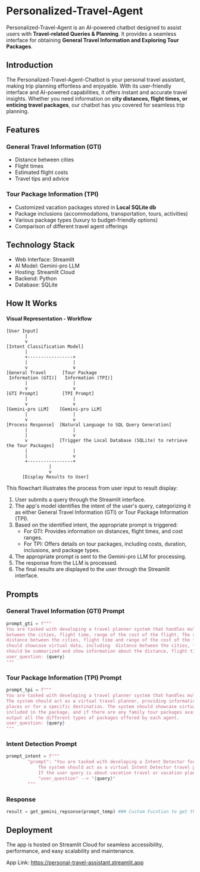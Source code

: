 # Personalized-Travel-Agent

Personalized-Travel-Agent is an AI-powered chatbot designed to assist users with **Travel-related Queries & Planning**. It provides a seamless interface for obtaining **General Travel Information and Exploring Tour Packages**.

## Introduction

The Personalized-Travel-Agent-Chatbot is your personal travel assistant, making trip planning effortless and enjoyable. With its user-friendly interface and AI-powered capabilities, it offers instant and accurate travel insights. Whether you need information on **city distances, flight times, or enticing travel packages**, our chatbot has you covered for seamless trip planning.

## Features

### General Travel Information (GTI)
- Distance between cities
- Flight times
- Estimated flight costs
- Travel tips and advice

### Tour Package Information (TPI)
- Customized vacation packages stored in **Local SQLite db**
- Package inclusions (accommodations, transportation, tours, activities)
- Various package types (luxury to budget-friendly options)
- Comparison of different travel agent offerings

## Technology Stack

- Web Interface: Streamlit
- AI Model: Gemini-pro LLM
- Hosting: Streamlit Cloud
- Backend: Python
- Database: SQLite

## How It Works


#### Visual Representation - Workflow

```
[User Input]
       |
       v
[Intent Classification Model]
       |
       +-----------------+
       |                 |
       v                 v
[General Travel      [Tour Package
 Information (GTI)]   Information (TPI)]
       |                 |
       v                 v
[GTI Prompt]         [TPI Prompt]
       |                 |
       v                 v
[Gemini-pro LLM]    [Gemini-pro LLM]
       |                 |
       v                 v
[Process Response]  [Natural Language to SQL Query Generation]
       |                 |
       |                 v
       v            [Trigger the Local Database (SQLite) to retrieve the Tour Packages]
       |                 |
       |                 v
       +-----------------+
                |
                v
      [Display Results to User]
```

This flowchart illustrates the process from user input to result display:

1. User submits a query through the Streamlit interface.
2. The app's model identifies the intent of the user's query, categorizing it as either General Travel Information (GTI) or Tour Package Information (TPI).
3. Based on the identified intent, the appropriate prompt is triggered:
   - For GTI: Provides information on distances, flight times, and cost ranges.
   - For TPI: Offers details on tour packages, including costs, duration, inclusions, and package types.
4. The appropriate prompt is sent to the Gemini-pro LLM for processing.
5. The response from the LLM is processed.
6. The final results are displayed to the user through the Streamlit interface.

## Prompts

### General Travel Information (GTI) Prompt
```python
prompt_gti = f"""
You are tasked with developing a travel planner system that handles multiple questions from the users like the distance
between the cities, flight time, range of the cost of the flight. The system should act as a virtual travel planner, providing information about 
distance between the cities, flight time and range of the cost of the flight when users inquire about travel options between places. The system 
should showcase virtual data, including  distance between the cities, flight time, range of the cost of the flight. The output response 
should be summarized and show information about the distance, flight time and range of the cost of flight.
user_question: {query}
"""
```

### Tour Package Information (TPI) Prompt
```python
prompt_tpi = f"""
You are tasked with developing a travel planner system that handles multiple travel agent tour packages for various cities. 
The system should act as a virtual travel planner, providing information about tour packages when users inquire about travel options between 
places or for a specific destination. The system should showcase virtual data for each tour package, including cost, duration, what is 
included in the package, and if there are any family tour packages available. Additionally, include a category for 'package type' and 
output all the different types of packages offered by each agent.
user_question: {query}
"""
```

### Intent Detection Prompt

```python
prompt_intent = f"""
        "prompt": "You are tasked with developing a Intent Detector for helping the user to plan their travel. 
            The system should act as a virtual Intent Detector travel planner and if the user query is about including distance between the cities, flight time, range of the cost of the flight then the response is "General Travel Information". 
            If the user query is about vacation travel or vacation plan or tour plan options between places or for a specific destination then the response should be "Tour Package Information. The output should be presented as ##Intent: Response in this format where Response is your output.",
            "user_question" --> "{query}"
        """
```

### Response
```python
result = get_gemini_repsonse(prompt_temp) ### Custom Fucntion to get the response for the prompt
```

## Deployment

The app is hosted on Streamlit Cloud for seamless accessibility, performance, and easy scalability and maintenance.

App Link: https://personal-travel-assistant.streamlit.app
